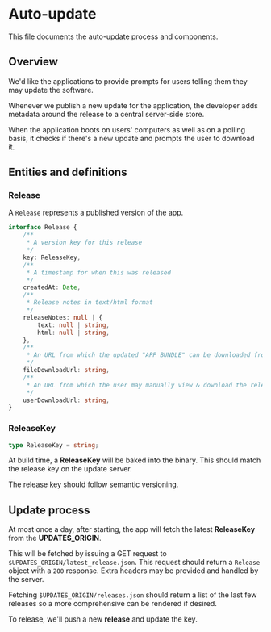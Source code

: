 # Auto-update
This file documents the auto-update process and components.

## Overview
We'd like the applications to provide prompts for users telling them they may update the software.

Whenever we publish a new update for the application, the developer adds metadata around the release to a central
server-side store.

When the application boots on users' computers as well as on a polling basis, it checks if there's a new update and
prompts the user to download it.

## Entities and definitions
### Release
A `Release` represents a published version of the app.
```typescript
interface Release {
    /**
     * A version key for this release
     */
    key: ReleaseKey,
    /**
     * A timestamp for when this was released
     */
    createdAt: Date,
    /**
     * Release notes in text/html format
     */
    releaseNotes: null | {
        text: null | string,
        html: null | string,
    },
    /**
     * An URL from which the updated "APP BUNDLE" can be downloaded from
     */
    fileDownloadUrl: string,
    /**
     * An URL from which the user may manually view & download the release
     */
    userDownloadUrl: string,
}
```

### ReleaseKey
```typescript
type ReleaseKey = string;
```
At build time, a **ReleaseKey** will be baked into the binary. This should match the release key on the update server.

The release key should follow semantic versioning.

## Update process
At most once a day, after starting, the app will fetch the latest **ReleaseKey** from the **UPDATES_ORIGIN**.

This will be fetched by issuing a GET request to `$UPDATES_ORIGIN/latest_release.json`. This request should return a
`Release` object with a `200` response. Extra headers may be provided and handled by the server.

Fetching `$UPDATES_ORIGIN/releases.json` should return a list of the last few releases so a more comprehensive can be
rendered if desired.

To release, we'll push a new **release** and update the key.
